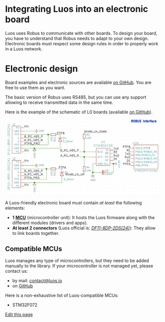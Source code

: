 # Integrating Luos into an electronic board
Luos uses Robus to communicate with other boards. To design your board, you have to understand that Robus needs to adapt to your own design.
Electronic boards must respect some design rules in order to properly work in a Luos network.

# Electronic design
Board examples and electronic sources are available <a href="https://github.com/Luos-io/Electronics" target="_blank">on GitHub</a>. You are free to use them as you want.

The basic version of Robus uses RS485, but you can use any support allowing to receive transmitted data in the same time.

Here is the example of the schematic of L0 boards (available <a href="https://github.com/Luos-io/Electronics" target="_blank">on GitHub</a>).

![](/_assets/img/L0_sch.png)

A Luos-friendly electronic board must contain *at least* the following elements:
 - **1** <a href="https://en.wikipedia.org/wiki/Microcontroller" target="_blank">**MCU**</a> (microcontroller unit): It hosts the Luos firmware along with the different modules (drivers and apps).
 - **At least 2 connectors** (Luos official is: <a href="https://octopart.com/df11-8dp-2ds%2824%29-hirose-39521447" target="_blank">*DF11-8DP-2DS(24)*</a>): They allow to link boards together.

 ## Compatible MCUs
 Luos manages any type of microcontrollers, but they need to be added manually to the library. If your microcontroller is not managed yet, please contact us:
  - by mail: contact@luos.io
  - on <a href="https://github.com/Luos-io/Pre_luos/issues/new/choose" target="_blank">GitHub</a>

 Here is a non-exhaustive list of Luos-compatible MCUs:

  - STM32F072

<div class="cust_edit_page"><a href="https://{{gh_path}}/_pages/modules/electronic-design.md">Edit this page</a></div>
